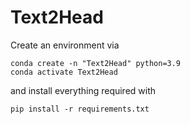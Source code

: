 # Text2Head

Create an environment via 
```
conda create -n "Text2Head" python=3.9
conda activate Text2Head
```
and install everything required with
```
pip install -r requirements.txt
```